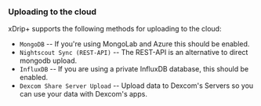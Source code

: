 ### Uploading to the cloud

xDrip+ supports the following methods for uploading to the cloud:

* `MongoDB` -- If you're using MongoLab and Azure this should be enabled.
* `Nightscout Sync (REST-API)` -- The REST-API is an alternative to direct mongodb upload.
* `InfluxDB` -- If you are using a private InfluxDB database, this should be enabled.
* `Dexcom Share Server Upload` -- Upload data to Dexcom's Servers so you can use your data with Dexcom's apps.
